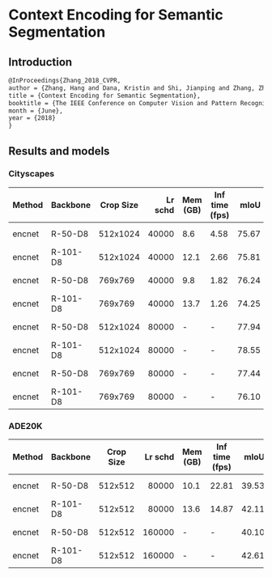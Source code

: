 # Context Encoding for Semantic Segmentation

## Introduction

<!-- [ALGORITHM] -->

```latex
@InProceedings{Zhang_2018_CVPR,
author = {Zhang, Hang and Dana, Kristin and Shi, Jianping and Zhang, Zhongyue and Wang, Xiaogang and Tyagi, Ambrish and Agrawal, Amit},
title = {Context Encoding for Semantic Segmentation},
booktitle = {The IEEE Conference on Computer Vision and Pattern Recognition (CVPR)},
month = {June},
year = {2018}
}
```

## Results and models

### Cityscapes

| Method | Backbone | Crop Size | Lr schd | Mem (GB) | Inf time (fps) |  mIoU | mIoU(ms+flip) | config                                                                                                                      | download                                                                                                                                                                                                                                                                                                                                                     |
| ------ | -------- | --------- | ------: | -------- | -------------- | ----: | ------------: | --------------------------------------------------------------------------------------------------------------------------- | ------------------------------------------------------------------------------------------------------------------------------------------------------------------------------------------------------------------------------------------------------------------------------------------------------------------------------------------------------------ |
| encnet | R-50-D8  | 512x1024  |   40000 | 8.6      | 4.58           | 75.67 |         77.08 | [config](   )  | [model](   ) &#124; [log](   )     |
| encnet | R-101-D8 | 512x1024  |   40000 | 12.1     | 2.66           | 75.81 |         77.21 | [config](   ) | [model](   ) &#124; [log](   ) |
| encnet | R-50-D8  | 769x769   |   40000 | 9.8      | 1.82           | 76.24 |         77.85 | [config](   )   | [model](   ) &#124; [log](   )         |
| encnet | R-101-D8 | 769x769   |   40000 | 13.7     | 1.26           | 74.25 |         76.25 | [config](   )  | [model](   ) &#124; [log](   )     |
| encnet | R-50-D8  | 512x1024  |   80000 | -        | -              | 77.94 |         79.13 | [config](   )  | [model](   ) &#124; [log](   )     |
| encnet | R-101-D8 | 512x1024  |   80000 | -        | -              | 78.55 |         79.47 | [config](   ) | [model](   ) &#124; [log](   ) |
| encnet | R-50-D8  | 769x769   |   80000 | -        | -              | 77.44 |         78.72 | [config](   )   | [model](   ) &#124; [log](   )         |
| encnet | R-101-D8 | 769x769   |   80000 | -        | -              | 76.10 |         76.97 | [config](   )  | [model](   ) &#124; [log](   )     |

### ADE20K

| Method | Backbone | Crop Size | Lr schd | Mem (GB) | Inf time (fps) |  mIoU | mIoU(ms+flip) | config                                                                                                                  | download                                                                                                                                                                                                                                                                                                                                     |
| ------ | -------- | --------- | ------: | -------- | -------------- | ----: | ------------: | ----------------------------------------------------------------------------------------------------------------------- | -------------------------------------------------------------------------------------------------------------------------------------------------------------------------------------------------------------------------------------------------------------------------------------------------------------------------------------------- |
| encnet | R-50-D8  | 512x512   |   80000 | 10.1     | 22.81          | 39.53 |         41.17 | [config](   )   | [model](   ) &#124; [log](   )         |
| encnet | R-101-D8 | 512x512   |   80000 | 13.6     | 14.87          | 42.11 |         43.61 | [config](   )  | [model](   ) &#124; [log](   )     |
| encnet | R-50-D8  | 512x512   |  160000 | -        | -              | 40.10 |         41.71 | [config](   )  | [model](   ) &#124; [log](   )     |
| encnet | R-101-D8 | 512x512   |  160000 | -        | -              | 42.61 |         44.01 | [config](   ) | [model](   ) &#124; [log](   ) |
